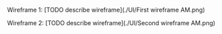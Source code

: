 Wireframe 1:
[TODO describe wireframe](./UI/First wireframe AM.png)

Wireframe 2:
[TODO describe wireframe](./UI/Second wireframe AM.png)
